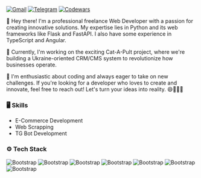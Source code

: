 [![Gmail](https://img.shields.io/badge/-Gmail-c14438?style=for-the-badge&logo=Gmail&logoColor=white)](mailto:moki.main@gmail.com)
[![Telegram](https://img.shields.io/badge/Telegram-2CA5E0?style=for-the-badge&logo=telegram&logoColor=white)](https://t.me/moki_Talkie)
[![Codewars](https://img.shields.io/badge/Codewars-B1361E?style=for-the-badge&logo=Codewars&logoColor=white)](https://www.codewars.com/users/mokiTalkie)

👋 Hey there! I'm a professional freelance Web Developer with a passion for creating innovative solutions. My expertise lies in Python and its web frameworks like Flask and FastAPI. I also have some experience in TypeScript and Angular.

🚀 Currently, I'm working on the exciting Cat-A-Pult project, where we're building a Ukraine-oriented CRM/CMS system to revolutionize how businesses operate.

🌟 I'm enthusiastic about coding and always eager to take on new challenges. If you're looking for a developer who loves to create and innovate, feel free to reach out! Let's turn your ideas into reality. 😄👨‍💻🌐

### 🖥 Skills

- E-Commerce Development
- Web Scrapping
- TG Bot Development
### ⚙️ Tech Stack

![Bootstrap](https://img.shields.io/badge/-Python-05122A?style=flat-square&logo=Python&color=353535) ![Bootstrap](https://img.shields.io/badge/-MongoDB-05122A?style=flat-square&logo=MongoDB&color=353535) ![Bootstrap](https://img.shields.io/badge/-PostgreSQL-05122A?style=flat-square&logo=PostgreSQL&color=353535) ![Bootstrap](https://img.shields.io/badge/-Redis-05122A?style=flat-square&logo=Redis&color=353535) ![Bootstrap](https://img.shields.io/badge/-Flask-05122A?style=flat-square&logo=Flask&color=353535) ![Bootstrap](https://img.shields.io/badge/-FastAPI-05122A?style=flat-square&logo=FastAPI&color=353535) ![Bootstrap](https://img.shields.io/badge/-jQuery-05122A?style=flat-square&logo=jQuery&color=353535)

